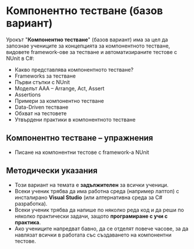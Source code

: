 # Компонентно тестване  (базов вариант)

Урокът "**Компонентно тестване**" (базов вариант) има за цел да запознае учениците за концепцията за компонентното тестване, видовете framework-ове за тестване и автоматизираните тестове с NUnit в C#:
  - Какво представлява компонентното тестване? 
  - Frameworks за тестване
  - Първи стъпки с NUnit
  - Моделът AAA – Arrange, Act, Assert
  - Assertions
  - Примери за компонентно тестване
  - Data-Driven тестване
  - Обхват на тестовете
  - Утвърдени практики в компонентното тестване

##  Компонентно тестване – упражнения
  - Писане на компонентни тестове с framework-а NUnit

## Методически указания
  - Този вариант на темата е **задължителен** за всички ученици.
  - Всеки ученик трябва да има работна среда (например лаптоп) с инсталирано **Visual Studio** (или алтернативна среда за C# разработка).
  - Всеки ученик трябва да напише по няколко реда код и да реши по няколко практически задачи, защото **програмиране с учи с практика**.
  - Ако учениците напредват бавно, да се отделят повече часове, за да навлязат всички в работата със създаването на компонентни тестове.
